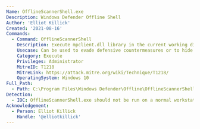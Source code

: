 ```yaml
---
Name: OfflineScannerShell.exe
Description: Windows Defender Offline Shell
Author: 'Elliot Killick'
Created: '2021-08-16'
Commands:
  - Command: OfflineScannerShell
    Description: Execute mpclient.dll library in the current working directory
    Usecase: Can be used to evade defensive countermeasures or to hide as a persistence mechanism
    Category: Execute
    Privileges: Administrator
    MitreID: T1218
    MitreLink: https://attack.mitre.org/wiki/Technique/T1218/
    OperatingSystem: Windows 10
Full_Path:
  - Path: C:\Program Files\Windows Defender\Offline\OfflineScannerShell.exe
Detection:
  - IOC: OfflineScannerShell.exe should not be run on a normal workstation
Acknowledgement:
  - Person: Elliot Killick
    Handle: '@elliotkillick'
---
```

